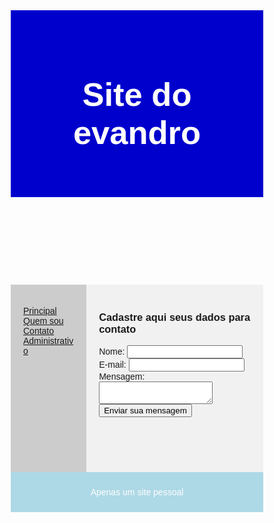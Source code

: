 <!DOCTYPE html>
<html lang="en">
<head>
<title>Evandro Ottoni Soncin</title>
<meta charset="utf-8">
<meta name="viewport" content="width=device-width, initial-scale=1">
<style>
* {
  box-sizing: border-box;
}
body {
  font-family: Arial, Helvetica, sans-serif;
}
header {
  background-color: #0000CD	;
  padding: 30px;
  text-align: center;
  font-size: 35px;
  color: white;
}
nav {
  float: left;
  width: 30%;
  height: 300px; 
  background: #ccc;
  padding: 20px;
}
nav ul {
  list-style-type: none;
  padding: 0;
}
article {
  float: left;
  padding: 20px;
  width: 70%;
  background-color: #f1f1f1;
  height: 300px; 
}
section:after {
  content: "";
  display: table;
  clear: both;
}
footer {
  background-color: #ADD8E6;
  padding: 10px;
  text-align: center;
  color: white;
}
@media (max-width: 600px) {
  nav, article {
    width: 100%;
    height: auto;
  }
}
</style>
</head>
<body>
<header>
  <h2>Site do evandro</h2>
</header>

<section>
  <nav>
    <ul>
      <li><a href="index.md.">Principal</a></li>
      <li><a href="quemsou.md">Quem sou</a></li>
      <li><a href="contato.md">Contato</a></li>
      <li><a href="administrativo.md">Administrativo</a></li>
    </ul>
  </nav>
  <article>
    <h1>Cadastre aqui seus dados para contato</h1>
    <form action="obrigado.html" method="post">
      <div>
          <label for="name">Nome:</label>
          <input type="text" id="name" />
      </div>
      <div>
          <label for="mail">E-mail:</label>
          <input type="email" id="mail" />
      </div>
      <div>
          <label for="msg">Mensagem:</label>
          <textarea id="msg"></textarea>
      </div>
      <div class="button">
          <button type="submit">Enviar sua mensagem</button>
      </div>
  </form>
  </article>
</section>
<footer>
  <p>Apenas um site pessoal</p>
</footer>
</body>
</html>
